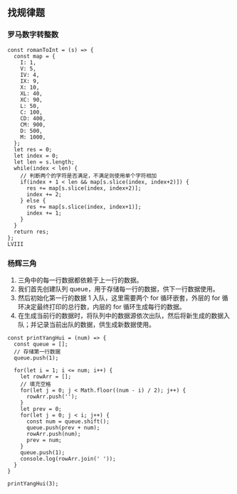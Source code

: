 ## 找规律题
### 罗马数字转整数
```
const romanToInt = (s) => {
  const map = {
    I: 1,
    V: 5,
    IV: 4,
    IX: 9,
    X: 10,
    XL: 40,
    XC: 90,
    L: 50,
    C: 100,
    CD: 400,
    CM: 900,
    D: 500,
    M: 1000,
  };
  let res = 0;
  let index = 0;
  let len = s.length;
  while(index < len) {
    // 判断两个的字符是否满足，不满足则使用单个字符相加
    if(index + 1 < len && map[s.slice(index, index+2)]) {
      res += map[s.slice(index, index+2)];
      index += 2;
    } else {
      res += map[s.slice(index, index+1)];
      index += 1;
    }
  }
  return res;
};
LVIII
```
### 杨辉三角
1. 三角中的每一行数据都依赖于上一行的数据。
2. 我们首先创建队列 queue，用于存储每一行的数据，供下一行数据使用。
3. 然后初始化第一行的数据 1 入队，这里需要两个 for 循环嵌套，外层的 for 循环决定最终打印的总行数，内层的 for 循环生成每行的数据。
4. 在生成当前行的数据时，将队列中的数据源依次出队，然后将新生成的数据入队；并记录当前出队的数据，供生成新数据使用。

```
const printYangHui = (num) => {
  const queue = [];
  // 存储第一行数据
  queue.push(1);

  for(let i = 1; i <= num; i++) {
    let rowArr = [];
    // 填充空格
    for(let j = 0; j < Math.floor((num - i) / 2); j++) {
      rowArr.push('');
    }
    let prev = 0;
    for(let j = 0; j < i; j++) {
      const num = queue.shift();
      queue.push(prev + num);
      rowArr.push(num);
      prev = num;
    }
    queue.push(1);
    console.log(rowArr.join(' '));
  }
}

printYangHui(3);
```
